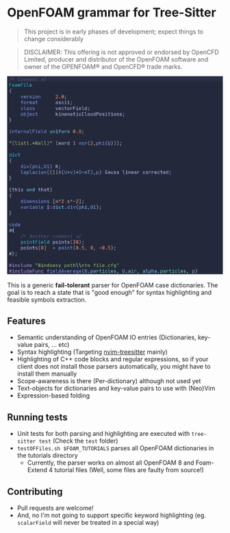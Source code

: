 # OpenFOAM grammar for Tree-Sitter

> This project is in early phases of development; expect things to change considerably

> DISCLAIMER:
> This offering is not approved or endorsed by OpenCFD Limited, producer and distributor
> of the OpenFOAM software and owner of the OPENFOAM®  and OpenCFD®  trade marks.

![OpenFOAM dictionary syntax highlighting](syntax-highlighting.png)

This is a generic **fail-tolerant** parser for OpenFOAM case dictionaries.
The goal is to reach a state that is "good enough" for syntax highlighting
and feasible symbols extraction.

## Features

- Semantic understanding of OpenFOAM IO entries (Dictionaries, key-value pairs, ... etc)
- Syntax highlighting (Targeting [nvim-treesitter](https://github.com/nvim-treesitter/nvim-treesitter) mainly)
- Highlighting of C++ code blocks and regular expressions, so if your client does not install
  those parsers automatically, you might have to install them manually
- Scope-awareness is there (Per-dictionary) although not used yet
- Text-objects for dictionaries and key-value pairs to use with (Neo)Vim
- Expression-based folding

## Running tests

- Unit tests for both parsing and highlighting are executed with `tree-sitter test`
  (Check the `test` folder)
- `testOFFiles.sh $FOAM_TUTORIALS` parses all OpenFOAM dictionaries in the tutorials directory
    - Currently, the parser works on almost all OpenFOAM 8 and Foam-Extend 4 tutorial files
      (Well, some files are faulty from source!)

## Contributing

- Pull requests are welcome!
- And, no I'm not going to support specific keyword highlighting
  (eg. `scalarField` will never be treated in a special way)
